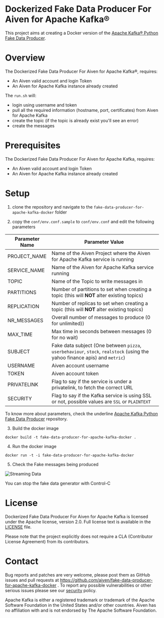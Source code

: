 Dockerized Fake Data Producer For Aiven for Apache Kafka®
=========================================================

This project aims at creating a Docker version of the [Apache Kafka® Python Fake Data Producer](https://github.com/aiven/python-fake-data-producer-for-apache-kafka). 

Overview
========

The Dockerized Fake Data Producer For Aiven for Apache Kafka®, requires:

* An Aiven valid account and login Token
* An Aiven for Apache Kafka instance already created

The `run.sh` will:

* login using username and token
* pull all the required information (hostname, port, certificates) from Aiven for Apache Kafka
* create the topic (if the topic is already exist you'll see an error)
* create the messages

Prerequisites
=============

The Dockerized Fake Data Producer For Aiven for Apache Kafka, requires:

* An Aiven valid account and login Token
* An Aiven for Apache Kafka instance already created

Setup
============

1. clone the repository and navigate to the `fake-data-producer-for-apache-kafka-docker` folder

2. copy the `conf/env.conf.sample` to `conf/env.conf` and edit the following parameters

| Parameter Name | Parameter Value                                                                                                              |
|----------------|------------------------------------------------------------------------------------------------------------------------------|
|PROJECT_NAME    | Name of the Aiven Project where the Aiven for Apache Kafka service is running                                                |
|SERVICE_NAME    | Name of the Aiven for Apache Kafka service running                                                                           |
|TOPIC           | Name of the Topic to write messages in                                                                                       |
|PARTITIONS      | Number of partitions to set when creating a topic (this will **NOT** alter existing topics)                                  |
|REPLICATION     | Number of replicas to set when creating a topic (this will **NOT** alter existing topics)                                    |
|NR_MESSAGES     | Overall number of messages to produce (0 for unlimited))                                                                     |
|MAX_TIME        | Max time in seconds between messages (0 for no wait)                                                                         |
|SUBJECT         | Fake data subject (One between `pizza`, `userbehaviour`, `stock`, `realstock` (using the yahoo finance apis) and `metric`)   |
|USERNAME        | Aiven account username                                                                                                       |
|TOKEN           | Aiven account token                                                                                                          |
|PRIVATELINK     | Flag to say if the service is under a privatelink, to fetch the correct URL                                                  |
|SECURITY        | Flag to say if the Kafka service is using SSL or not, possible values are ``SSL`` or ``PLAINTEXT``                           |


To know more about parameters, check the underline [Apache Kafka Python Fake Data Producer](https://github.com/aiven/python-fake-data-producer-for-apache-kafka) repository.

3. Build the docker image

```
docker build -t fake-data-producer-for-apache-kafka-docker .
```

4. Run the docker image

```
docker run -t -i fake-data-producer-for-apache-kafka-docker
```

5. Check the Fake messages being produced

![Streaming Data](images/streaming-data.gif)

You can stop the fake data generator with Control-C

License
============
Dockerized Fake Data Producer For Aiven for Apache Kafka is licensed under the Apache license, version 2.0. Full license text is available in the [LICENSE](LICENSE) file.

Please note that the project explicitly does not require a CLA (Contributor License Agreement) from its contributors.

Contact
============
Bug reports and patches are very welcome, please post them as GitHub issues and pull requests at https://github.com/aiven/fake-data-producer-for-apache-kafka-docker . 
To report any possible vulnerabilities or other serious issues please see our [security](SECURITY.md) policy.

Apache Kafka is either a registered trademark or trademark of the Apache Software Foundation in the United States and/or other countries. Aiven has no affiliation with and is not endorsed by The Apache Software Foundation.
